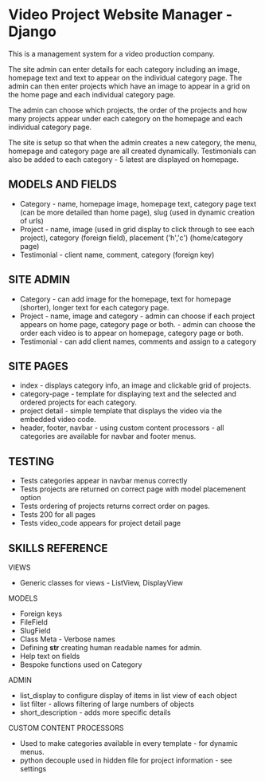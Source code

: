 # Video Project Website Manager - Django
This is a management system for a video production company. 

The site admin can enter details for each category including an image, homepage text and text to appear on the individual category page.  The admin can then enter projects which have an image to appear in a grid on the home page and each individual category page.

The admin can choose which projects, the order of the projects and how many projects appear under each category on the homepage and each individual category page.

The site is setup so that when the admin creates a new category, the menu, homepage and category page are all created dynamically.  Testimonials can also be added to each category - 5 latest are displayed on homepage.

## MODELS AND FIELDS
- Category - name, homepage image, homepage text, category page text (can be more detailed than home page), slug (used in dynamic creation of urls)
- Project - name, image (used in grid display to click through to see each project), category (foreign field), placement ('h','c') (home/category page)
- Testimonial - client name, comment, category (foreign key)

## SITE ADMIN
- Category - can add image for the homepage, text for homepage (shorter), longer text for each category page.
- Project - name, image and category
          - admin can choose if each project appears on home page, category page or both.
          - admin can choose the order each video is to appear on homepage, category page or both.
- Testimonial - can add client names, comments and assign to a category

## SITE PAGES
- index - displays category info, an image and clickable grid of projects.
- category-page - template for displaying text and the selected and ordered projects for each category.
- project detail - simple template that displays the video via the embedded video code.
- header, footer, navbar - using custom content processors - all categories are available for navbar and footer menus.

## TESTING
- Tests categories appear in navbar menus correctly
- Tests projects are returned on correct page with model placemenent option
- Tests ordering of projects returns correct order on pages.
- Tests 200 for all pages
- Tests video_code appears for project detail page

## SKILLS REFERENCE
VIEWS
- Generic classes for views - ListView, DisplayView

MODELS
- Foreign keys
- FileField
- SlugField
- Class Meta - Verbose names
- Defining __str__ creating human readable names for admin.
- Help text on fields
- Bespoke functions used on Category

ADMIN
- list_display to configure display of items in list view of each object
- list filter - allows filtering of large numbers of objects
- short_description - adds more specific details

CUSTOM CONTENT PROCESSORS
- Used to make categories available in every template - for dynamic menus.
- python decouple used in hidden file for project information - see settings
